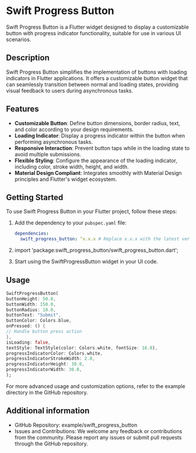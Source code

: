 # Swift Progress Button

Swift Progress Button is a Flutter widget designed to display a customizable button with progress indicator functionality, suitable for use in various UI scenarios.

## Description

Swift Progress Button simplifies the implementation of buttons with loading indicators in Flutter applications. It offers a customizable button widget that can seamlessly transition between normal and loading states, providing visual feedback to users during asynchronous tasks.

## Features

- **Customizable Button**: Define button dimensions, border radius, text, and color according to your design requirements.
- **Loading Indicator**: Display a progress indicator within the button when performing asynchronous tasks.
- **Responsive Interaction**: Prevent button taps while in the loading state to avoid multiple submissions.
- **Flexible Styling**: Configure the appearance of the loading indicator, including color, stroke width, height, and width.
- **Material Design Compliant**: Integrates smoothly with Material Design principles and Flutter's widget ecosystem.

## Getting Started

To use Swift Progress Button in your Flutter project, follow these steps:

1. Add the dependency to your `pubspec.yaml` file:

   ```yaml
   dependencies:
     swift_progress_button: ^x.x.x # Replace x.x.x with the latest version
2. import 'package:swift_progress_button/swift_progress_button.dart';
3. Start using the SwiftProgressButton widget in your UI code.

## Usage

```dart
SwiftProgressButton(
buttonHeight: 50.0,
buttonWidth: 150.0,
buttonRadius: 10.0,
buttonText: "Submit",
buttonColor: Colors.blue,
onPressed: () {
// Handle button press action
},
isLoading: false,
textStyle: TextStyle(color: Colors.white, fontSize: 16.0),
progressIndicatorColor: Colors.white,
progressIndicatorStrokeWidth: 2.0,
progressIndicatorHeight: 30.0,
progressIndicatorWidth: 30.0,
);
```
For more advanced usage and customization options, refer to the example directory in the GitHub repository.

## Additional information

* GitHub Repository: example/swift_progress_button
* Issues and Contributions: We welcome any feedback or contributions from the community. Please report any issues or submit pull requests through the GitHub repository.

